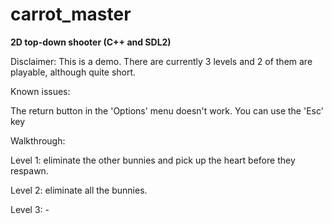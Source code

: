 # carrot_master

<b>2D top-down shooter (C++ and SDL2)</b>

Disclaimer: This is a demo. There are currently 3 levels and 2 of them are playable, although quite short.


Known issues: 

The return button in the 'Options' menu doesn't work. You can use the 'Esc' key


Walkthrough:

Level 1: eliminate the other bunnies and pick up the heart before they respawn.

Level 2: eliminate all the bunnies.

Level 3: -
